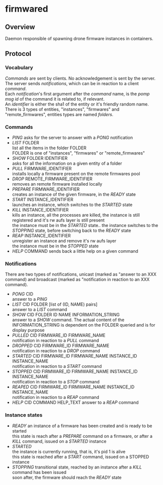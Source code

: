 # firmwared

## Overview

Daemon responsible of spawning drone firmware instances in containers.

## Protocol

### Vocabulary

*Commands* are sent by clients. No acknowledgement is sent by the server. The
server sends *notifications*, which can be in reaction to a client *command*.  
Each *notification*'s first argument after the *command* name, is the *pomp msg
id* of the command it is related to, if relevant.  
An *identifier* is either the sha1 of the entity or it's friendly random name.
There is 3 types of entities, "instances", "firmwares" and "remote_firmwares",
entities types are named *folders*.

### Commands

* *PING*
  asks for the server to answer with a *PONG* notification  
* *LIST* FOLDER  
  list all the items in the folder FOLDER  
  FOLDER is one of "instances", "firmwares" or "remote_firmwares"
* *SHOW* FOLDER IDENTIFIER  
  asks for all the information on a given entity of a folder
* *PULL* FIRMWARE_IDENTIFIER  
  installs locally a firmware present on the remote firmwares pool
* *DROP* REMOTE_FIRMWARE_IDENTIFIER  
  removes an remote firmware installed locally
* *PREPARE* FIRMWARE_IDENTIFIER  
  creates an instance of the given firmware, in the *READY* state
* *START* INSTANCE_IDENTIFIER  
  launches an instance, which switches to the *STARTED* state
* *KILL* INSTANCE_IDENTIFIER  
  kills an instance, all the processes are killed, the instance is still
  registered and it's rw aufs layer is still present  
  the instance must be in the *STARTED* state..
  the instance switches to the *STOPPING* state, before switching back to the
  *READY* state
* *REAP* INSTANCE_IDENTIFIER  
  unregister an instance and remove it's rw aufs layer  
  the instance must be in the *STOPPED* state
* *HELP* COMMAND
  sends back a little help on a given command

### Notifications

There are two types of notifications, unicast (marked as "answer to an XXX
command) and broadcast (marked as "notification in reaction to an XXX command).

* *PONG* CID  
  answer to a *PING*
* *LIST* CID FOLDER [list of (ID, NAME) pairs]  
  answer to a *LIST* command
* *SHOW* CID FOLDER ID NAME INFORMATION_STRING  
  answer to a *SHOW* command. The actual content of the INFORMATION_STRING is
  dependent on the FOLDER queried and is for display purpose
* *PULLED* CID FIRMWARE_ID FIRMWARE_NAME  
  notification in reaction to a *PULL* command
* *DROPPED* CID FIRMWARE_ID FIRMWARE_NAME  
  notification in reaction to a *DROP* command
* *STARTED* CID FIRMWARE_ID FIRMWARE_NAME INSTANCE_ID INSTANCE_NAME  
  notification in reaction to a *START* command
* *STOPPED* CID FIRMWARE_ID FIRMWARE_NAME INSTANCE_ID INSTANCE_NAME  
  notification in reaction to a *STOP* command
* *REAPED* CID FIRMWARE_ID FIRMWARE_NAME INSTANCE_ID INSTANCE_NAME  
  notification in reaction to a *REAP* command
* *HELP* CID COMMAND HELP_TEXT
  answer to a *REAP* command

### Instance states

* *READY*
  an instance of a firmware has been created and is ready to be started  
  this state is reach after a *PREPARE* command on a firmware, or after a *KILL*
  command, issued on a *STARTED* instance
* *STARTED*  
  the instance is currently running, that is, it's pid 1 is alive  
  this state is reached after a *START* command, issued on a STOPPED instance
* *STOPPING*
  transitional state, reached by an instance after a *KILL* command has been
  issued  
  soon after, the firmware should reach the *READY* state
